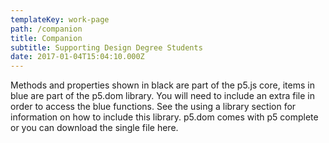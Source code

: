 ```yaml
---
templateKey: work-page
path: /companion
title: Companion
subtitle: Supporting Design Degree Students
date: 2017-01-04T15:04:10.000Z
---
```

Methods and properties shown in black are part of the p5.js core, items in blue are part of the p5.dom library. You will need to include an extra file in order to access the blue functions. See the using a library section for information on how to include this library. p5.dom comes with p5 complete or you can download the single file here.

<!-- [Case Study](./casestudy.pdf) -->

